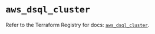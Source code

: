 # `aws_dsql_cluster`

Refer to the Terraform Registry for docs: [`aws_dsql_cluster`](https://registry.terraform.io/providers/hashicorp/aws/6.2.0/docs/resources/dsql_cluster).
